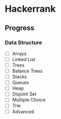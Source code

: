 # Hackerrank
## Progress
### Data Structure
  - [ ] Arrays
  - [ ] Linked List
  - [ ] Trees
  - [ ] Balance Trees
  - [ ] Stacks
  - [ ] Queues
  - [ ] Heap
  - [ ] Disjoint Set
  - [ ] Multiple Choice
  - [ ] Trie
  - [ ] Advanced
